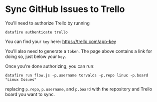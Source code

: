 # Sync GitHub Issues to Trello

You'll need to authorize Trello by running
```
datafire authenticate trello
```

You can find your `key` here:
https://trello.com/app-key

You'll also need to generate a `token`. The page above
contains a link for doing so, just below your `key`.

Once you're done authorizing, you can run:
```
datafire run flow.js -p.username torvalds -p.repo linux -p.board "Linux Issues"
```

replacing `p.repo`, `p.username`, and `p.board` with the repository and
Trello board you want to sync.
